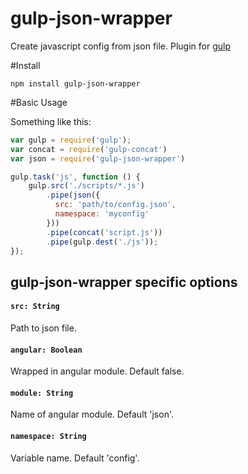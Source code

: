 gulp-json-wrapper
=================

Create javascript config from json file. Plugin for [gulp](https://github.com/gulpjs/gulp)

#Install

```
npm install gulp-json-wrapper
```

#Basic Usage

Something like this:

```javascript
var gulp = require('gulp');
var concat = require('gulp-concat')
var json = require('gulp-json-wrapper')

gulp.task('js', function () {
	gulp.src('./scripts/*.js')
	    .pipe(json({
	      src: 'path/to/config.json',
	      namespace: 'myconfig'
	    }))
		.pipe(concat('script.js'))
		.pipe(gulp.dest('./js'));
});
```


## gulp-json-wrapper specific options

#### `src: String`

Path to json file.

#### `angular: Boolean`

Wrapped in angular module. Default false.

#### `module: String`

Name of angular module. Default 'json'.

#### `namespace: String`

Variable name. Default 'config'.
